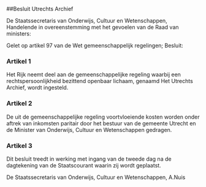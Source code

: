 <meta http-equiv='Content-Type' content='text/html; charset=utf-8' />

##Besluit Utrechts Archief

De Staatssecretaris van Onderwijs, Cultuur en Wetenschappen,  
Handelende in overeenstemming met het gevoelen van de Raad van ministers:

Gelet op artikel 97 van de Wet gemeenschappelijk regelingen;
Besluit:    

### Artikel  1  

Het Rijk neemt deel aan de gemeenschappelijke regeling waarbij een rechtspersoonlijkheid bezittend openbaar lichaam, genaamd Het Utrechts Archief, wordt ingesteld.  

### Artikel  2  

De uit de gemeenschappelijke regeling voortvloeiende kosten worden onder aftrek van inkomsten paritair door het bestuur van de gemeente Utrecht en de Minister van Onderwijs, Cultuur en Wetenschappen gedragen.  

### Artikel  3  

Dit besluit treedt in werking met ingang van de tweede dag na de dagtekening van de Staatscourant waarin zij wordt geplaatst.  

De 
Staatssecretaris van Onderwijs, Cultuur en Wetenschappen, 
A.Nuis    
